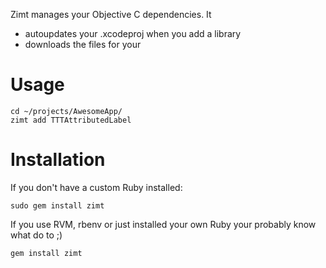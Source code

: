 Zimt manages your Objective C dependencies. It

* autoupdates your .xcodeproj when you add a library
* downloads the files for your


Usage
=====

    cd ~/projects/AwesomeApp/
    zimt add TTTAttributedLabel

Installation
============

If you don't have a custom Ruby installed:

    sudo gem install zimt

If you use RVM, rbenv or just installed your own Ruby your probably know what do to ;)

    gem install zimt

